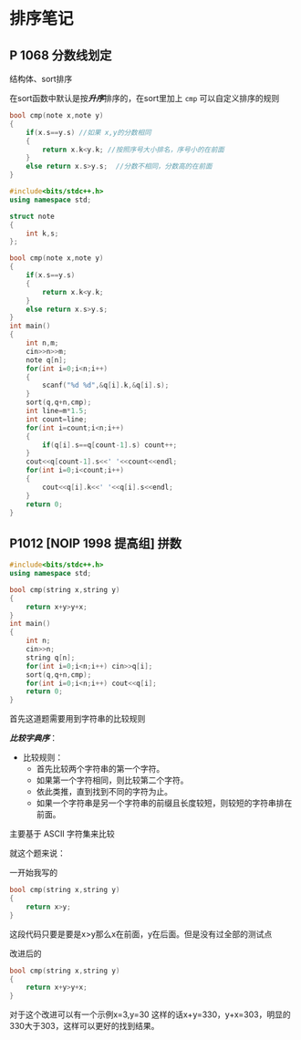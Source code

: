 # 排序笔记 #

[洛谷 P 1116车厢重组]: https://www.luogu.com.cn/problem/P1116









## P 1068 分数线划定 ##

结构体、sort排序

在sort函数中默认是按***升序***排序的，在sort里加上 `cmp` 可以自定义排序的规则

```c++
bool cmp(note x,note y)
{
	if(x.s==y.s) //如果 x,y的分数相同
	{
		return x.k<y.k; //按照序号大小排名，序号小的在前面
	}
	else return x.s>y.s;  //分数不相同，分数高的在前面
}
```





```c++
#include<bits/stdc++.h>
using namespace std;

struct note
{
	int k,s;
};

bool cmp(note x,note y)
{
	if(x.s==y.s)
	{
		return x.k<y.k;
	}
	else return x.s>y.s;
}
int main()
{
	int n,m;
	cin>>n>>m;
	note q[n];
	for(int i=0;i<n;i++)
	{
		scanf("%d %d",&q[i].k,&q[i].s);
	}
	sort(q,q+n,cmp);
	int line=m*1.5;
	int count=line;
	for(int i=count;i<n;i++)
	{
		if(q[i].s==q[count-1].s) count++;
	}
	cout<<q[count-1].s<<' '<<count<<endl;
	for(int i=0;i<count;i++)
	{
		cout<<q[i].k<<' '<<q[i].s<<endl;
	}
	return 0;
}
```

## P1012 [NOIP 1998 提高组] 拼数 ##

```c++
#include<bits/stdc++.h>
using namespace std;

bool cmp(string x,string y)
{
    return x+y>y+x;
}
int main()
{
    int n;
    cin>>n;
    string q[n];
    for(int i=0;i<n;i++) cin>>q[i];
    sort(q,q+n,cmp);
    for(int i=0;i<n;i++) cout<<q[i];
    return 0;
}
```

首先这道题需要用到字符串的比较规则

***比较字典序***： 

- 比较规则：
  - 首先比较两个字符串的第一个字符。
  - 如果第一个字符相同，则比较第二个字符。
  - 依此类推，直到找到不同的字符为止。
  - 如果一个字符串是另一个字符串的前缀且长度较短，则较短的字符串排在前面。  

主要基于 ASCII 字符集来比较

就这个题来说：

一开始我写的

```c++
bool cmp(string x,string y)
{
    return x>y;
}
```

​	这段代码只要是要是x>y那么x在前面，y在后面。但是没有过全部的测试点

改进后的

```c++
bool cmp(string x,string y)
{
	return x+y>y+x;
}
```

对于这个改进可以有一个示例x=3,y=30  这样的话x+y=330，y+x=303，明显的330大于303，这样可以更好的找到结果。

##  ###





